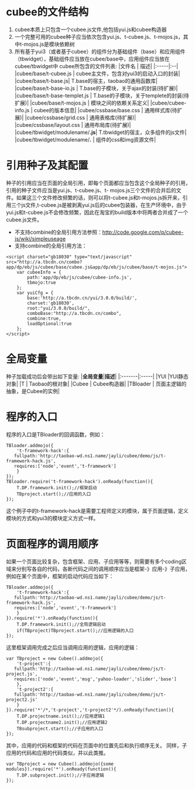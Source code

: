 # cubee的文件结构 #
  1. cubee本质上只包含一个cubee.js文件,他包括yui.js和cubee构造器
  1. 一个完整可用的cubee种子应当依次包含yui.js、t-cubee.js、t-mojos.js，其中t-mojos.js是模块依赖树
  1. 所有基于yui3（或者基于cubee）的组件分为基础组件（base）和应用组件（tbwidget），基础组件应当放在cubee/base中，应用组件应当放在cubee/tbwidget中
cubee所包含的文件列表:
|文件名  	| 描述|
|:-----|:--|
|cubee/base/t-cubee.js |	cubee主文件，包含对yui3的启动入口的封装|
|cubee/base/t-base.js| 	T.base的宿主，taobao的通用函数库|
|cubee/base/t-base-io.js |	T.base的子模块，关于ajax的封装(待扩展)|
|cubee/base/t-base-templet.js |	T.base的子模块，关于templete的封装(待扩展)|
|cubee/base/t-mojos.js |	模块之间的依赖关系定义|
|cubee/cubee-info.js |	cubee的版本信息|
|cubee/cssbase/base.css |	通用样式库(待扩展)|
|cubee/cssbase/grid.css |	通用表格库(待扩展)|
|cubee/cssbase/layout.css |	通用布局库(待扩展)|
|cubee/tbwidget/modulename/**.js**|	T.tbwidget的宿主，众多组件的js文件|
|cubee/tbwidget/modulename/**.** |	组件的css和img资源文件|

# 引用种子及其配置 #
种子的引用应当在页面的全局引用，即每个页面都应当包含这个全局种子的引用，引用的种子文件应当是yui.js、t-cubee.js、t- mojos.js三个文件的合并后的文件。如果这三个文件修改频繁的话，则可以将t-cubee.js和t-mojos.js拆开来，引用三个js文件,t-cubee.js是被剥离yui.js后的cubee包装器，在生产环境中，由于yui.js和t-cubee.js不会修改频繁，因此在淘宝的build版本中将两者合并成了一个cubee.js文件。

  * 不支持combine的全局引用方法参照：http://code.google.com/p/cubee-js/wiki/simpleuseage
  * 支持combine的全局引用方法：
```
<script charset="gb18030" type="text/javascript" src="http://a.tbcdn.cn/combo?app/dp/eb/js/cubee/base/cubee.js&app/dp/eb/js/cubee/base/t-mojos.js">
	var cubeeInfo = {
		path:'app/dp/eb/js/cubee/cubee-info.js',
		tbmojo:true
	};
	var yuiCfg = {
		base:'http://a.tbcdn.cn/yui/3.0.0/build/', 
		charset:'gb18030',
		root:"yui/3.0.0/build/",  
		comboBase:"http://a.tbcdn.cn/combo", 
		combine:true,
		loadOptional:true
	};
</script>
```
# 全局变量 #
种子加载成功后会带出如下变量:
|**全局变量**|**描述**|
|:-------|:-----|
|YUI     |YUI静态对象|
|T       | 	Taobao的根对象|
|Cubee   |	Cubee构造器|
|TBloader |	页面主逻辑的抽象，是Cubee的实例|

# 程序的入口 #
程序的入口是TBloader的回调函数，例如：
```
TBloader.addmojo({
    't-framework-hack':{
   fullpath:'http://taobao-wd.ns1.name/jayli/cubee/demo/js/t-framework-hack.js',
   requires:['node','event','t-framework']
    }
});
TBloader.require('t-framework-hack').onReady(function(){
    T.DP.framework.init();//框架启动
    TBproject.start();//应用的入口
});
```
这个例子中的t-framework-hack是需要工程师定义的模块，属于页面逻辑，定义模块的方式和yui3的模块定义方式一样。
# 页面程序的调用顺序 #
如果一个页面比较复杂，包含框架、应用、子应用等等，则需要有多个coding区域来分别写各自的代码，各断代码之间的调用顺序应当是框架-》应用-》子应用，例如在某个页面中，框架的启动代码应当如下：
```
TBloader.addmojo({
    't-framework-hack':{
   fullpath:'http://taobao-wd.ns1.name/jayli/cubee/demo/js/t-framework-hack.js',
   requires:['node','event','t-framework']
    }
}).require('*').onReady(function(){
    T.DP.framework.init();//全局逻辑启动
    if(TBproject)TBproject.start();//应用逻辑的入口
});
```
这里框架调用完成之后应当调用应用的逻辑，应用的逻辑：
```
var TBproject = new Cubee().addmojo({
    't-project':{
   fullpath:'http://taobao-wd.ns1.name/jayli/cubee/demo/js/t-project.js',
   requires:['node','event','msg','yahoo-loader','slider','base']
    },
    't-project2':{
   fullpath:'http://taobao-wd.ns1.name/jayli/cubee/demo/js/t-project2.js'
    }
}).require('*'/*,'t-project','t-project2'*/).onReady(function(){
    T.DP.projectname.init();//应用逻辑1
    T.DP.projectname2.init();//应用逻辑2
    TBsubproject.start();//子应用的入口
});
```
其中，应用的代码和框架的代码在页面中的位置先后和执行顺序无关。 同样，子应用的代码和应用的代码类似，并以此类推。
```
var TBproject = new Cubee().addmojo({some modules}).require('*').onReady(function(){
    T.DP.subproject.init();//子应用逻辑
});
```